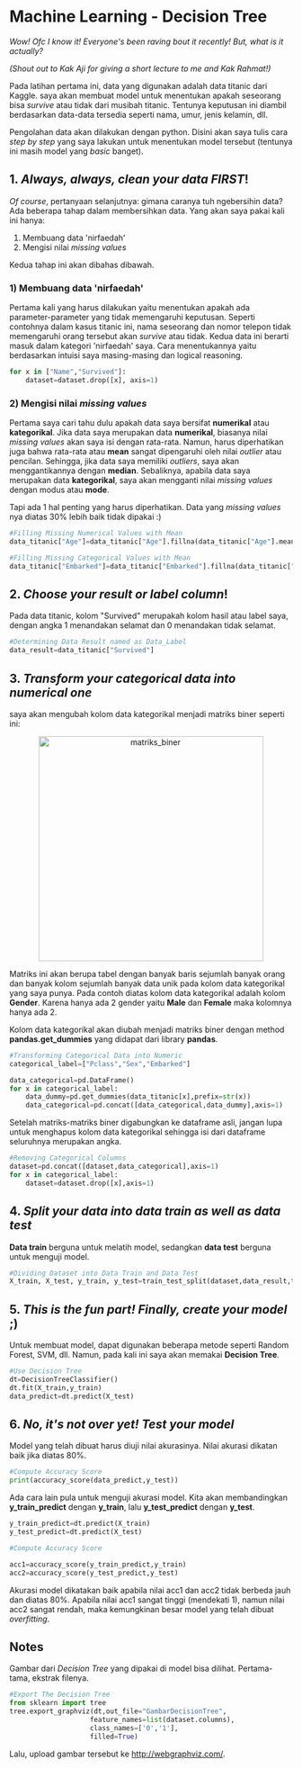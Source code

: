 # Machine Learning - Decision Tree

_Wow! Ofc I know it! Everyone's been raving bout it recently! But, what is it actually?_  

_(Shout out to Kak Aji for giving a short lecture to me and Kak Rahmat!)_

Pada latihan pertama ini, data yang digunakan adalah data titanic dari Kaggle. saya akan membuat model untuk menentukan apakah seseorang bisa _survive_ atau tidak dari musibah titanic. Tentunya keputusan ini diambil berdasarkan data-data tersedia seperti nama, umur, jenis kelamin, dll. 

 Pengolahan data akan dilakukan dengan python. Disini akan saya tulis cara _step by step_ yang saya lakukan untuk menentukan model tersebut (tentunya ini masih model yang _basic_ banget).

 ## 1. _Always, always, clean your data FIRST_!
_Of course_, pertanyaan selanjutnya: gimana caranya tuh ngebersihin data? Ada beberapa tahap dalam membersihkan data. Yang akan saya pakai kali ini hanya:
1. Membuang data 'nirfaedah'
2. Mengisi nilai _missing values_

Kedua tahap ini akan dibahas dibawah.

### 1) Membuang data 'nirfaedah'
Pertama kali yang harus dilakukan yaitu menentukan apakah ada parameter-parameter yang tidak memengaruhi keputusan. Seperti contohnya dalam kasus titanic ini, nama seseorang dan nomor telepon tidak memengaruhi orang tersebut akan _survive_ atau tidak. Kedua data ini berarti masuk dalam kategori 'nirfaedah' saya. Cara menentukannya yaitu berdasarkan intuisi saya masing-masing dan logical reasoning.

```python
for x in ["Name","Survived"]: 
    dataset=dataset.drop([x], axis=1)
```

### 2) Mengisi nilai _missing values_
Pertama saya cari tahu dulu apakah data saya bersifat __numerikal__ atau __kategorikal__. Jika data saya merupakan data __numerikal__, biasanya nilai _missing values_ akan saya isi dengan rata-rata. Namun, harus diperhatikan juga bahwa rata-rata atau __mean__ sangat dipengaruhi oleh nilai _outlier_ atau pencilan. Sehingga, jika data saya memiliki _outliers_, saya akan menggantikannya dengan __median__. Sebaliknya, apabila data saya merupakan data __kategorikal__, saya akan mengganti nilai _missing values_ dengan modus atau __mode__.

Tapi ada 1 hal penting yang harus diperhatikan. Data yang _missing values_ nya diatas 30% lebih baik tidak dipakai :)

```python
#Filling Missing Numerical Values with Mean
data_titanic["Age"]=data_titanic["Age"].fillna(data_titanic["Age"].mean())

#Filling Missing Categorical Values with Mean
data_titanic["Embarked"]=data_titanic["Embarked"].fillna(data_titanic["Embarked"].mode()[0])
```

## 2. _Choose your result or label column_!
Pada data titanic, kolom "Survived" merupakah kolom hasil atau label saya, dengan angka 1 menandakan selamat dan 0 menandakan tidak selamat.

```python
#Determining Data Result named as Data_Label
data_result=data_titanic["Survived"]
```

## 3. _Transform your categorical data into numerical one_
saya akan mengubah kolom data kategorikal menjadi matriks biner seperti ini:
<center><a href="https://imgbb.com/"><img src="https://image.ibb.co/ekrxez/matriks_biner.jpg" alt="matriks_biner" border="0" width=400></a></center>

Matriks ini akan berupa tabel dengan banyak baris sejumlah banyak orang dan banyak kolom sejumlah banyak data unik pada kolom data kategorikal yang saya punya. Pada contoh diatas kolom data kategorikal adalah kolom __Gender__. Karena hanya ada 2 gender yaitu __Male__ dan __Female__ maka kolomnya hanya ada 2.

Kolom data kategorikal akan diubah menjadi matriks biner dengan method __pandas.get_dummies__ yang didapat dari library __pandas__.

```python
#Transforming Categorical Data into Numeric
categorical_label=["Pclass","Sex","Embarked"]

data_categorical=pd.DataFrame()
for x in categorical_label:
    data_dummy=pd.get_dummies(data_titanic[x],prefix=str(x))
    data_categorical=pd.concat([data_categorical,data_dummy],axis=1)
```

Setelah matriks-matriks biner digabungkan ke dataframe asli, jangan lupa untuk menghapus kolom data kategorikal sehingga isi dari dataframe seluruhnya merupakan angka.

```python
#Removing Categorical Columns
dataset=pd.concat([dataset,data_categorical],axis=1)
for x in categorical_label:
    dataset=dataset.drop([x],axis=1)
```

## 4. _Split your data into __data train__ as well as __data test___
__Data train__ berguna untuk melatih model, sedangkan __data test__ berguna untuk menguji model.

```python
#Dividing Dataset into Data Train and Data Test
X_train, X_test, y_train, y_test=train_test_split(dataset,data_result,test_size=0.20,random_state=14)

```

## 5. _This is the fun part! Finally, create your model_ ;)
Untuk membuat model, dapat digunakan beberapa metode seperti Random Forest, SVM, dll. Namun, pada kali ini saya akan memakai __Decision Tree__.

```python
#Use Decision Tree
dt=DecisionTreeClassifier()
dt.fit(X_train,y_train)
data_predict=dt.predict(X_test)
```
## 6. _No, it's not over yet! __Test__ your model_ 
Model yang telah dibuat harus diuji nilai akurasinya. Nilai akurasi dikatan baik jika diatas 80%. 

```python
#Compute Accuracy Score
print(accuracy_score(data_predict,y_test))
```

Ada cara lain pula untuk menguji akurasi model. Kita akan membandingkan __y_train_predict__ dengan __y_train__, lalu __y_test_predict__ dengan __y_test__.

```python
y_train_predict=dt.predict(X_train)
y_test_predict=dt.predict(X_test)

#Compute Accuracy Score

acc1=accuracy_score(y_train_predict,y_train)
acc2=accuracy_score(y_test_predict,y_test)
```

Akurasi model dikatakan baik apabila nilai acc1 dan acc2 tidak berbeda jauh dan diatas 80%. Apabila nilai acc1 sangat tinggi (mendekati 1), namun nilai acc2 sangat rendah, maka kemungkinan besar model yang telah dibuat _overfitting_.

## Notes
Gambar dari _Decision Tree_ yang dipakai di model bisa dilihat. Pertama-tama, ekstrak filenya.

```python
#Export The Decision Tree
from sklearn import tree
tree.export_graphviz(dt,out_file="GambarDecisionTree",
                    feature_names=list(dataset.columns),
                    class_names=['0','1'],
                    filled=True)
```

Lalu, upload gambar tersebut ke http://webgraphviz.com/. 